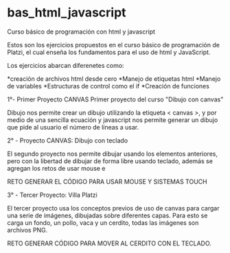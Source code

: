 # bas_html_javascript
Curso básico de programación con html y javascript

Estos son los ejercicios propuestos en el curso básico de programación de Platzi, el cual enseña los fundamentos para el uso de html y JavaScript.

Los ejercicios abarcan diferenetes como:

  *creación de archivos html desde cero
  *Manejo de etiquetas html
  *Manejo de variables 
  *Estructuras de control como el if
  *Creación de funciones

1°- Primer Proyecto CANVAS
Primer proyecto del curso "Dibujo con canvas"

Dibujo nos permite crear un dibujo utilizando la etiqueta < canvas >, y por medio de una sencilla ecuación y javascript nos permite generar un dibujo que pide al usuario el número de líneas a usar.


2° - Proyecto CANVAS: Dibujo con teclado

El segundo proyecto nos permite dibujar usando los elementos anteriores, pero con la libertad de dibujar de forma libre usando teclado, además se agregan los retos de usar mouse e

RETO GENERAR EL CÓDIGO PARA USAR MOUSE Y SISTEMAS TOUCH

3° - Tercer Proyecto: Villa Platzi

El tercer proyecto usa los conceptos previos de uso de canvas para cargar una serie de imágenes, dibujadas sobre diferentes capas. Para esto se carga un fondo, un pollo, vaca y un cerdito, todas las imágenes son archivos PNG.

RETO GENERAR CÓDIGO PARA MOVER AL CERDITO CON EL TECLADO.
